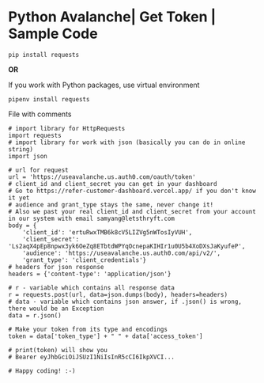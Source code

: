 # ****Python Avalanche| Get Token | Sample Code****

`pip install requests`

****OR****

If you work with Python packages, use virtual environment

`pipenv install requests`

File with comments

    # import library for HttpRequests
    import requests
    # import library for work with json (basically you can do in online string)
    import json
    
    # url for request
    url = 'https://useavalanche.us.auth0.com/oauth/token'
    # client_id and client_secret you can get in your dashboard
    # Go to https://refer-customer-dashboard.vercel.app/ if you don't know it yet
    # audience and grant_type stays the same, never change it!
    # Also we past your real client_id and client_secret from your account in our system with email samyang@letsthryft.com
    body = {
        'client_id': 'ertuRwxTMB6k8cV5LIZVg5nWTosIyVUH',
        'client_secret': 'Ls2aqX4pEp8npwx3yk6OeZq8ETbtdWPYqOcnepaKIHIr1u0U5b4XoDXsJaKyufeP',
        'audience': 'https://useavalanche.us.auth0.com/api/v2/',
        'grant_type': 'client_credentials'}
    # headers for json response
    headers = {'content-type': 'application/json'}
    
    # r - variable which contains all response data
    r = requests.post(url, data=json.dumps(body), headers=headers)
    # data - variable which contains json answer, if .json() is wrong, there would be an Exception
    data = r.json()
    
    # Make your token from its type and encodings
    token = data['token_type'] + " " + data['access_token']
    
    # print(token) will show you
    # Bearer eyJhbGciOiJSUzI1NiIsInR5cCI6IkpXVCI...
    
    # Happy coding! :-)
    

